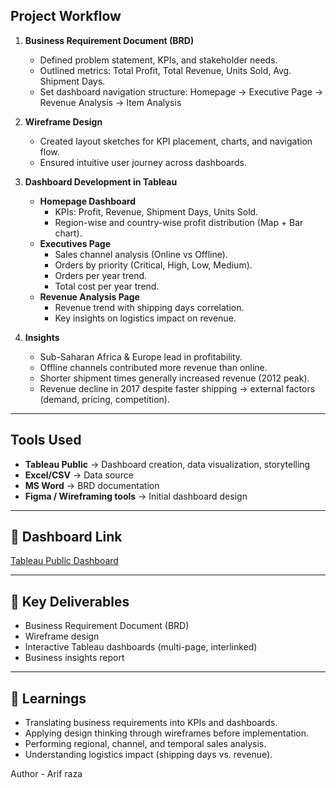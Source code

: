 ## Project Workflow

1. **Business Requirement Document (BRD)**
   - Defined problem statement, KPIs, and stakeholder needs.
   - Outlined metrics: Total Profit, Total Revenue, Units Sold, Avg. Shipment Days.
   - Set dashboard navigation structure: Homepage → Executive Page → Revenue Analysis → Item Analysis

2. **Wireframe Design**
   - Created layout sketches for KPI placement, charts, and navigation flow.
   - Ensured intuitive user journey across dashboards.

3. **Dashboard Development in Tableau**
   - **Homepage Dashboard**
     - KPIs: Profit, Revenue, Shipment Days, Units Sold.
     - Region-wise and country-wise profit distribution (Map + Bar chart).
   - **Executives Page**
     - Sales channel analysis (Online vs Offline).
     - Orders by priority (Critical, High, Low, Medium).
     - Orders per year trend.
     - Total cost per year trend.
   - **Revenue Analysis Page**
     - Revenue trend with shipping days correlation.
     - Key insights on logistics impact on revenue.

4. **Insights**
   - Sub-Saharan Africa & Europe lead in profitability.
   - Offline channels contributed more revenue than online.
   - Shorter shipment times generally increased revenue (2012 peak).
   - Revenue decline in 2017 despite faster shipping → external factors (demand, pricing, competition).

---

##  Tools Used
- **Tableau Public** → Dashboard creation, data visualization, storytelling
- **Excel/CSV** → Data source
- **MS Word** → BRD documentation
- **Figma / Wireframing tools** → Initial dashboard design

---

## 🔗 Dashboard Link
[Tableau Public Dashboard](https://public.tableau.com/views/amazonsalesdashboard_17553506282820/WelcomePage?:language=en-US&:sid=&:redirect=auth&:display_count=n&:origin=viz_share_link) 

---

## 📌 Key Deliverables
- Business Requirement Document (BRD)
- Wireframe design
- Interactive Tableau dashboards (multi-page, interlinked)
- Business insights report

---

## 📝 Learnings
- Translating business requirements into KPIs and dashboards.
- Applying design thinking through wireframes before implementation.
- Performing regional, channel, and temporal sales analysis.
- Understanding logistics impact (shipping days vs. revenue).

Author - Arif raza 
